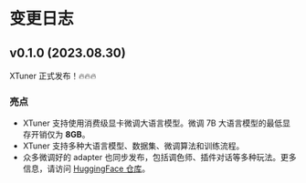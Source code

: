 <!--

## vX.X.X (YYYY.MM.DD)

### 亮点

### 新功能和改进

### Bug 修复

### 贡献者

-->

# 变更日志

## v0.1.0 (2023.08.30)

XTuner 正式发布！🔥🔥🔥

### 亮点

- XTuner 支持使用消费级显卡微调大语言模型。微调 7B 大语言模型的最低显存开销仅为 **8GB**。
- XTuner 支持多种大语言模型、数据集、微调算法和训练流程。
- 众多微调好的 adapter 也同步发布，包括调色师、插件对话等多种玩法。更多信息，请访问 [HuggingFace 仓库](https://huggingface.co/xtuner)。
